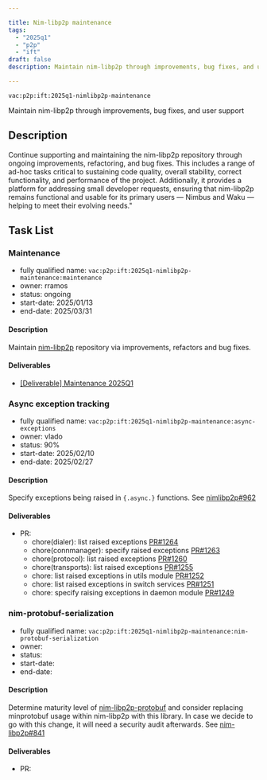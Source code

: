 ```yaml
---

title: Nim-libp2p maintenance
tags:
  - "2025q1"
  - "p2p"
  - "ift"
draft: false
description: Maintain nim-libp2p through improvements, bug fixes, and user support

---
```


`vac:p2p:ift:2025q1-nimlibp2p-maintenance`

Maintain nim-libp2p through improvements, bug fixes, and user support

## Description

Continue supporting and maintaining the nim-libp2p repository through ongoing improvements, refactoring, and bug fixes.
This includes a range of ad-hoc tasks critical to sustaining code quality, overall stability, correct functionality,
and performance of the project.
Additionally, it provides a platform for addressing small developer requests,
ensuring that nim-libp2p remains functional and usable for its primary users — Nimbus and Waku — helping to meet their evolving needs."

## Task List

### Maintenance

* fully qualified name: `vac:p2p:ift:2025q1-nimlibp2p-maintenance:maintenance`
* owner: rramos
* status: ongoing
* start-date: 2025/01/13
* end-date: 2025/03/31

#### Description
Maintain [nim-libp2p](https://github.com/vacp2p/nim-libp2p) repository via improvements, refactors and bug fixes.

#### Deliverables
- [[Deliverable] Maintenance 2025Q1](https://github.com/vacp2p/nim-libp2p/issues/1239)


### Async exception tracking

* fully qualified name: `vac:p2p:ift:2025q1-nimlibp2p-maintenance:async-exceptions`
* owner: vlado
* status: 90%
* start-date: 2025/02/10
* end-date: 2025/02/27

#### Description
Specify exceptions being raised in `{.async.}` functions. See [nimlibp2p#962](https://github.com/vacp2p/nim-libp2p/issues/962)

#### Deliverables
- PR:
  - chore(dialer): list raised exceptions [PR#1264](https://github.com/vacp2p/nim-libp2p/pull/1264)
  - chore(connmanager): specify raised exceptions [PR#1263](https://github.com/vacp2p/nim-libp2p/pull/1263)
  - chore(protocol): list raised exceptions [PR#1260](https://github.com/vacp2p/nim-libp2p/pull/1260)
  - chore(transports): list raised exceptions [PR#1255](https://github.com/vacp2p/nim-libp2p/pull/1255)
  - chore: list raised exceptions in utils module [PR#1252](https://github.com/vacp2p/nim-libp2p/pull/1252)
  - chore: list raised exceptions in switch services [PR#1251](https://github.com/vacp2p/nim-libp2p/pull/1251)
  - chore: specify raising exceptions in daemon module [PR#1249](https://github.com/vacp2p/nim-libp2p/pull/1249)


### nim-protobuf-serialization

* fully qualified name: `vac:p2p:ift:2025q1-nimlibp2p-maintenance:nim-protobuf-serialization`
* owner:
* status:
* start-date: 
* end-date:

#### Description
Determine maturity level of [nim-libp2p-protobuf](https://github.com/status-im/nim-protobuf-serialization) and consider replacing
minprotobuf usage within nim-libp2p with this library. In case we decide to go with this change, it will need a security audit
afterwards. See [nim-libp2p#841](https://github.com/vacp2p/nim-libp2p/issues/841)

#### Deliverables
- PR:
